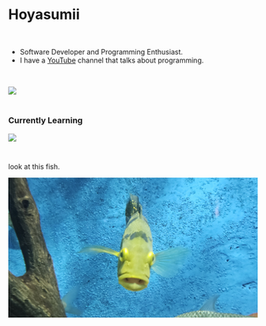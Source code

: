 # Hoyasumii

<br/>

- Software Developer and Programming Enthusiast.
- I have a [YouTube](https://youtube.com/@Hoyasumii) channel that talks about programming.

<br/>

![](https://skillicons.dev/icons?i=ts,jest,bun,elysia,nodejs,express,react,next,sass,tailwind,mongo,python)

#

### Currently Learning

![](https://skillicons.dev/icons?i=docker,terraform,githubactions,kubernetes)

#

look at this fish.

![](./fucked-fish.jpg)
